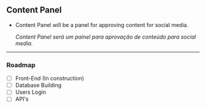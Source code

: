 ## Content Panel

- Content Panel will be a panel for approving content for social media.

  *Content Panel será um painel para aprovação de conteúdo para social media.*

---

### Roadmap

 - [ ] Front-End (In construction)
 - [ ] Database Building
 - [ ] Users Login
 - [ ] API's
